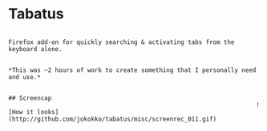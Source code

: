# Tabatus

                                                                         Firefox add-on for quickly searching & activating tabs from the keyboard alone.

                                                                         *This was ~2 hours of work to create something that I personally need and use.*

                                                                         ## Screencap
                                                                         ![How it looks](http://github.com/jokokko/tabatus/misc/screenrec_011.gif)